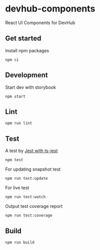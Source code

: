 # devhub-components
React UI Components for DevHub

## Get started

Install npm packages

```
npm ci
```

## Development

Start dev with storybook

```
npm start
```

## Lint

```
npm run lint
```

## Test

A test by [Jest with ts-jest](https://basarat.gitbooks.io/typescript/docs/testing/jest.html)

```
npm test
```

For updating snapshot test

```
npm run test:update
```

For live test

```
npm run test:watch
```

Output test coverage report

```
npm run test:coverage
```

## Build

```
npm run build
```

